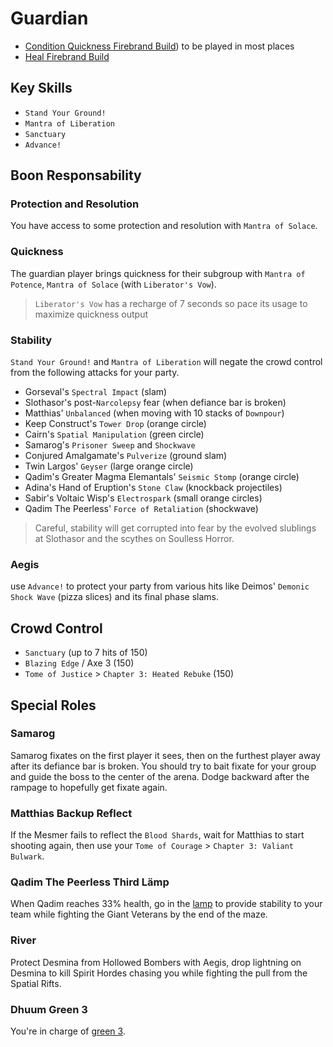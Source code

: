# Guardian

- [Condition Quickness Firebrand Build](http://gw2skills.net/editor/?PWxAc+tlRweYdYmYRbt9sB-zRJYyRH/ZkgKoDJgYPIiQ6fE7gDgtwz0G-e)) to be played in most places
- [Heal Firebrand Build](http://gw2skills.net/editor/?PWxAc6ZlRweYXMMmJmMXrPbA-zRJYqRHfZUdKkeF47BJUmDvl23sA-e)

## Key Skills

- `Stand Your Ground!`
- `Mantra of Liberation`
- `Sanctuary`
- `Advance!`

## Boon Responsability

### Protection and Resolution

You have access to some protection and resolution with `Mantra of Solace`.

### Quickness

The guardian player brings quickness
for their subgroup with `Mantra of Potence`,
`Mantra of Solace` (with `Liberator's Vow`).

> `Liberator's Vow` has a recharge of 7 seconds so
  pace its usage to maximize quickness output

### Stability

`Stand Your Ground!` and `Mantra of Liberation` will negate the crowd control from the following attacks for your party.

- Gorseval's `Spectral Impact` (slam)
- Slothasor's post-`Narcolepsy` fear (when defiance bar is broken)
- Matthias' `Unbalanced` (when moving with 10 stacks of `Downpour`)
- Keep Construct's `Tower Drop` (orange circle)
- Cairn's `Spatial Manipulation` (green circle)
- Samarog's `Prisoner Sweep` and `Shockwave`
- Conjured Amalgamate's `Pulverize` (ground slam)
- Twin Largos' `Geyser` (large orange circle)
- Qadim's Greater Magma Elemantals' `Seismic Stomp` (orange circle)
- Adina's Hand of Eruption's `Stone Claw` (knockback projectiles)
- Sabir's Voltaic Wisp's `Electrospark` (small orange circles)
- Qadim The Peerless' `Force of Retaliation` (shockwave)

> Careful, stability will get corrupted into fear by the evolved slublings at Slothasor and the scythes on Soulless Horror.

### Aegis

use `Advance!` to protect your party from various hits like Deimos' `Demonic Shock Wave` (pizza slices) and its final phase slams.

## Crowd Control

 - `Sanctuary` (up to 7 hits of 150)
 - `Blazing Edge` / Axe 3 (150)
 - `Tome of Justice` > `Chapter 3: Heated Rebuke` (150)

## Special Roles

### Samarog

Samarog fixates on the first player it sees, then on the furthest player away after its defiance bar is broken. You should try to bait fixate for your group and guide the boss to the center of the arena. Dodge backward after the rampage to hopefully get fixate again.

### Matthias Backup Reflect

If the Mesmer fails to reflect the `Blood Shards`, wait for Matthias to start shooting again, then use your `Tome of Courage` > `Chapter 3: Valiant Bulwark`.

### Qadim The Peerless Third Lämp

When Qadim reaches 33% health, go in the [lamp](/mechanics/qadim-lamp.md) to provide stability to your team while fighting the Giant Veterans by the end of the maze.

### River

Protect Desmina from Hollowed Bombers with Aegis, drop lightning on Desmina to kill Spirit Hordes chasing you while fighting the pull from the Spatial Rifts.

### Dhuum Green 3

You're in charge of [green 3](/mechanics/dhuum-green.md).
